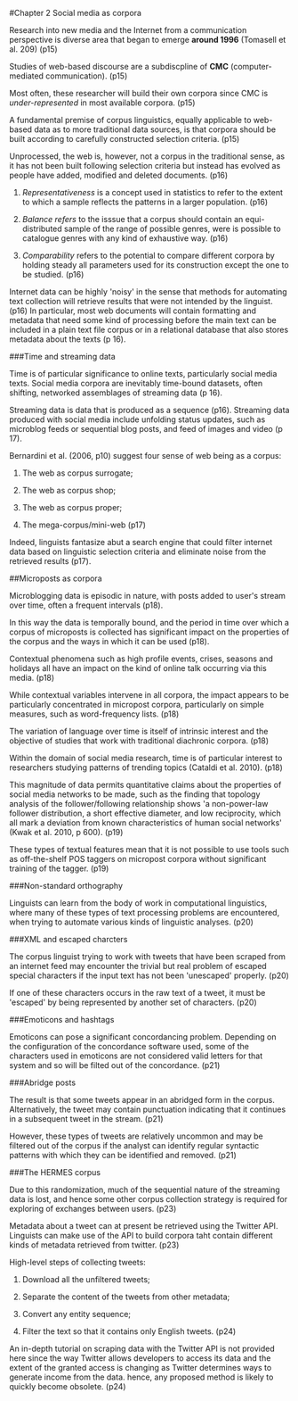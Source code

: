 #Chapter 2 Social media as corpora

Research into new media and the Internet from a communication perspective is diverse area that began to emerge **around 1996** (Tomasell et al. 209) (p15)

Studies of web-based discourse are a subdiscpline of **CMC** (computer-mediated communication). (p15)

Most often, these researcher will build their own corpora since CMC is *under-represented* in most available corpora. (p15)

A fundamental premise of corpus linguistics, equally applicable to web-based data as to more traditional data sources, is that corpora should be built according to carefully constructed selection criteria. (p15)

Unprocessed, the web is, however, not a corpus in the traditional sense, as it has not been built following selection criteria but instead has evolved as people have added, modified and deleted documents. (p16)

1. *Representativeness* is a concept used in statistics to refer to the extent to which a sample reflects the patterns in a larger population. (p16)

2. *Balance refers* to the isssue that a corpus should contain an equi-distributed sample of the range of possible genres, were is possible to catalogue genres with any kind of exhaustive way. (p16)

3. *Comparability* refers to the potential to compare different corpora by holding steady all parameters used for its construction except the one to be studied. (p16)

Internet data can be highly 'noisy' in the sense that methods for automating text collection will retrieve results that were not intended by the linguist. (p16) In particular, most web documents will contain formatting and metadata that need some kind of processing before the main text can be included in a plain text file corpus or in a relational database that also stores metadata about the texts (p 16).

###Time and streaming data

Time is of particular significance to online texts, particularly social media texts. Social media corpora are inevitably time-bound datasets, often shifting, networked assemblages of streaming data (p 16).

Streaming data is data that is produced as a sequence (p16). Streaming data produced with social media include unfolding status updates, such as microblog feeds or sequential blog posts, and feed of images and video (p 17).

Bernardini et al. (2006, p10) suggest four sense of web being as a corpus:

1. The web as corpus surrogate;

2. The web as corpus shop;

3. The web as corpus proper;

4. The mega-corpus/mini-web (p17)

Indeed, linguists fantasize abut a search engine that could filter internet data based on linguistic selection criteria and eliminate noise from the retrieved results (p17).

##Microposts as corpora

Microblogging data is episodic in nature, with posts added to user's stream over time, often a frequent intervals (p18).

In this way the data is temporally bound, and the period in time over which a corpus of microposts is collected has significant impact on the properties of the corpus and the ways in which it can be used (p18).

Contextual phenomena such as high profile events, crises, seasons and holidays all have an impact on the kind of online talk occurring via this media. (p18)

While contextual variables intervene in all corpora, the impact appears to be particularly concentrated in micropost corpora, particularly on simple measures, such as word-frequency lists. (p18)

The variation of language over time is itself of intrinsic interest and the objective of studies that work with traditional diachronic corpora. (p18)

Within the domain of social media research, time is of particular interest to researchers studying patterns of trending topics (Cataldi et al. 2010). (p18)

This magnitude of data permits quantitative claims about the properties of social media networks to be made, such as the finding that topology analysis of the follower/following relationship shows 'a non-power-law follower distribution, a short effective diameter, and low reciprocity, which all mark a deviation from known characteristics of human social networks' (Kwak et al. 2010, p 600). (p19)

These types of textual features mean that it is not possible to use tools such as off-the-shelf POS taggers on micropost corpora without significant training of the tagger. (p19)

###Non-standard orthography

Linguists can learn from the body of work in computational linguistics, where many of these types of text processing problems are encountered, when trying to automate various kinds of linguistic analyses. (p20)

###XML and escaped charcters

The corpus linguist trying to work with tweets that have been scraped from an internet feed may encounter the trivial but real problem of escaped special characters if the input text has not been 'unescaped' properly. (p20)

If one of these characters occurs in the raw text of a tweet, it must be 'escaped' by being represented by another set of characters. (p20)

###Emoticons and hashtags

Emoticons can pose a significant concordancing problem. Depending on the configuration of the concordance software used, some of the characters used in emoticons are not considered valid letters for that system and so will be filted out of the concordance. (p21)

###Abridge posts

The result is that some tweets appear in an abridged form in the corpus. Alternatively, the tweet may contain punctuation indicating that it continues in a subsequent tweet in the stream. (p21)

However, these types of tweets are relatively uncommon and may be filtered out of the corpus if the analyst can identify regular syntactic patterns with which they can be identified and removed. (p21)

###The HERMES corpus

Due to this randomization, much of the sequential nature of the streaming data is lost, and hence some other corpus collection strategy is required for exploring of exchanges between users. (p23)

Metadata about a tweet can at present be retrieved using the Twitter API. Linguists can make use of the API to build corpora taht contain different kinds of metadata retrieved from twitter. (p23)

High-level steps of collecting tweets:

1. Download all the unfiltered tweets;

2. Separate the content of the tweets from other metadata;

3. Convert any entity sequence;

4. Filter the text so that it contains only English tweets. (p24)

An in-depth tutorial on scraping data with the Twitter API is not provided here since the way Twitter allows developers to access its data and the extent of the granted access is changing as Twitter determines ways to generate income from the data. hence, any proposed method is likely to quickly become obsolete. (p24)

